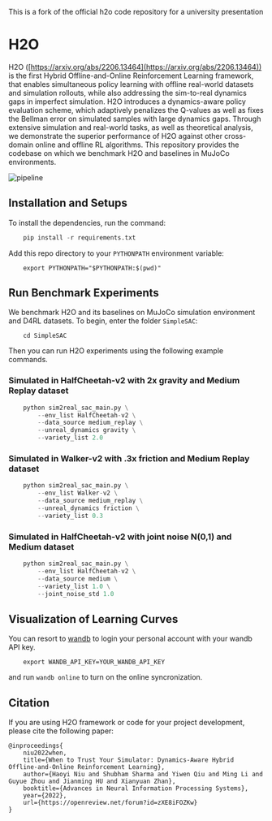 This is a fork of the official h2o code repository for a university presentation
# H2O
<!-- ## When to Trust Your Simulator: Dynamics-AwareHybrid Offline-and-Online Reinforcement Learning -->
H2O ([https://arxiv.org/abs/2206.13464](https://arxiv.org/abs/2206.13464)) is the first Hybrid Offline-and-Online Reinforcement Learning framework, that enables simultaneous policy learning with offline real-world datasets and simulation rollouts, while also addressing the sim-to-real dynamics gaps in imperfect simulation. H2O introduces a dynamics-aware policy evaluation scheme, which adaptively penalizes the Q-values as well as fixes the Bellman error on simulated samples with large dynamics gaps. Through extensive simulation and real-world tasks, as well as theoretical analysis, we demonstrate the superior performance of H2O against other cross-domain online and offline RL algorithms. This repository provides the codebase on which we benchmark H2O and baselines in MuJoCo environments.

![pipeline](H2O.png)

## Installation and Setups
To install the dependencies, run the command:
```python
    pip install -r requirements.txt
```
Add this repo directory to your `PYTHONPATH` environment variable:
```
    export PYTHONPATH="$PYTHONPATH:$(pwd)"
```

## Run Benchmark Experiments
We benchmark H2O and its baselines on MuJoCo simulation environment and D4RL datasets. To begin, enter the folder `SimpleSAC`:
```
    cd SimpleSAC
```
Then you can run H2O experiments using the following example commands.
### Simulated in HalfCheetah-v2 with 2x gravity and Medium Replay dataset
```python
    python sim2real_sac_main.py \
        --env_list HalfCheetah-v2 \
        --data_source medium_replay \
        --unreal_dynamics gravity \
        --variety_list 2.0 
```
### Simulated in Walker-v2 with .3x friction and Medium Replay dataset
```python
    python sim2real_sac_main.py \
        --env_list Walker-v2 \
        --data_source medium_replay \
        --unreal_dynamics friction \
        --variety_list 0.3 
```
### Simulated in HalfCheetah-v2 with joint noise N(0,1) and Medium dataset
```python
    python sim2real_sac_main.py \
        --env_list HalfCheetah-v2 \
        --data_source medium \
        --variety_list 1.0 \
        --joint_noise_std 1.0 
```

## Visualization of Learning Curves
You can resort to [wandb](https://wandb.ai/site) to login your personal account with your wandb API key.
```
    export WANDB_API_KEY=YOUR_WANDB_API_KEY
```
and run `wandb online` to turn on the online syncronization.

## Citation
If you are using H2O framework or code for your project development, please cite the following paper:
```
@inproceedings{
    niu2022when,
    title={When to Trust Your Simulator: Dynamics-Aware Hybrid Offline-and-Online Reinforcement Learning},
    author={Haoyi Niu and Shubham Sharma and Yiwen Qiu and Ming Li and Guyue Zhou and Jianming HU and Xianyuan Zhan},
    booktitle={Advances in Neural Information Processing Systems},
    year={2022},
    url={https://openreview.net/forum?id=zXE8iFOZKw}
}
```
<!-- ## Visitors
<script type='text/javascript' id='clustrmaps' src='//cdn.clustrmaps.com/map_v2.js?cl=ffffff&w=300&t=tt&d=zJnYQw21kIHNuD_BAOwnS1HgCvIuFne1NtSCE06oThs'></script> -->
